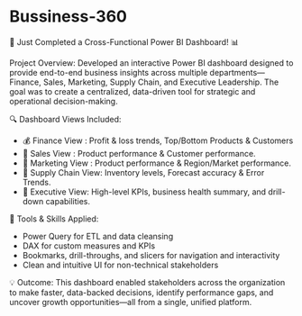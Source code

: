 # Bussiness-360

🚀 Just Completed a Cross-Functional Power BI Dashboard! 📊

Project Overview:
Developed an interactive Power BI dashboard designed to provide end-to-end business insights across multiple departments—Finance, Sales, Marketing, Supply Chain, and Executive Leadership. The goal was to create a centralized, data-driven tool for strategic and operational decision-making.

🔍 Dashboard Views Included:
* 💰 Finance View : Profit & loss trends, Top/Bottom Products & Customers
* 🛒 Sales View : Product performance & Customer performance.
* 📣 Marketing View : Product performance & Region/Market performance.
* 🚚 Supply Chain View: Inventory levels, Forecast accuracy & Error Trends. 
* 📌 Executive View: High-level KPIs, business health summary, and drill-down capabilities.

🧰 Tools & Skills Applied:
* Power Query for ETL and data cleansing
* DAX for custom measures and KPIs
* Bookmarks, drill-throughs, and slicers for navigation and interactivity
* Clean and intuitive UI for non-technical stakeholders

💡 Outcome:
This dashboard enabled stakeholders across the organization to make faster, data-backed decisions, identify performance gaps, and uncover growth opportunities—all from a single, unified platform.
